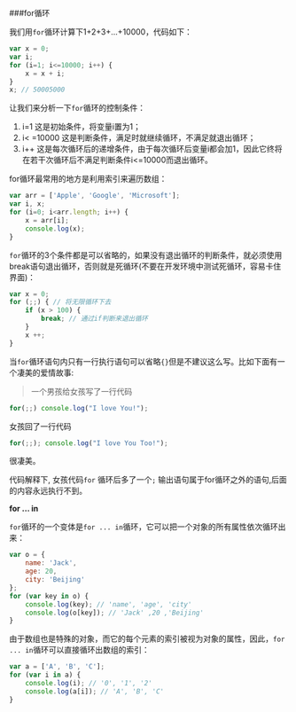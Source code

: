 ###for循环

我们用`for`循环计算下1+2+3+...+10000，代码如下：
```js
var x = 0;
var i;
for (i=1; i<=10000; i++) {
    x = x + i;
}
x; // 50005000
```

让我们来分析一下`for`循环的控制条件：

1. i=1 这是初始条件，将变量i置为1；
2. i< =10000 这是判断条件，满足时就继续循环，不满足就退出循环；
3. i++ 这是每次循环后的递增条件，由于每次循环后变量i都会加1，因此它终将在若干次循环后不满足判断条件i<=10000而退出循环。

for循环最常用的地方是利用索引来遍历数组：

```js
var arr = ['Apple', 'Google', 'Microsoft'];
var i, x;
for (i=0; i<arr.length; i++) {
    x = arr[i];
    console.log(x);
}
```
`for`循环的3个条件都是可以省略的，如果没有退出循环的判断条件，就必须使用break语句退出循环，否则就是死循环(不要在开发环境中测试死循环，容易卡住界面)：
```js
var x = 0;
for (;;) { // 将无限循环下去
    if (x > 100) {
        break; // 通过if判断来退出循环
    }
    x ++;
}
```

当`for`循环语句内只有一行执行语句可以省略`{}`但是不建议这么写。比如下面有一个凄美的爱情故事:
>一个男孩给女孩写了一行代码 
```js
for(;;) console.log("I love You!");
```
女孩回了一行代码
```js
for(;;); console.log("I love You Too!");
```
很凄美。

代码解释下, 女孩代码`for` 循环后多了一个`;` 输出语句属于for循环之外的语句,后面的内容永远执行不到。

**for ... in**

`for`循环的一个变体是`for ... in`循环，它可以把一个对象的所有属性依次循环出来：
```js
var o = {
    name: 'Jack',
    age: 20,
    city: 'Beijing'
};
for (var key in o) {
    console.log(key); // 'name', 'age', 'city'
    console.log(o[key]); // 'Jack' ,20 ,'Beijing'  
}
```
由于数组也是特殊的对象，而它的每个元素的索引被视为对象的属性，因此，`for ... in`循环可以直接循环出数组的索引：
```js
var a = ['A', 'B', 'C'];
for (var i in a) {
    console.log(i); // '0', '1', '2'
    console.log(a[i]); // 'A', 'B', 'C'
}
```